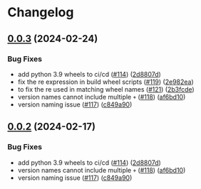 # Changelog

## [0.0.3](https://github.com/Dune-Z/flashinfer/compare/v0.0.2...v0.0.3) (2024-02-24)


### Bug Fixes

* add python 3.9 wheels to ci/cd ([#114](https://github.com/Dune-Z/flashinfer/issues/114)) ([2d8807d](https://github.com/Dune-Z/flashinfer/commit/2d8807d1fb3359ace8a03b73c92bd0679b9d4b33))
* fix the re expression in build wheel scripts ([#119](https://github.com/Dune-Z/flashinfer/issues/119)) ([2e982ea](https://github.com/Dune-Z/flashinfer/commit/2e982ea99fc4132dbb94aae994742fdc2da81a34))
* to fix the re used in matching wheel names ([#121](https://github.com/Dune-Z/flashinfer/issues/121)) ([2b3fcde](https://github.com/Dune-Z/flashinfer/commit/2b3fcde434a4a4b44552977484c2cfcc906f429d))
* version names cannot include multiple `+` ([#118](https://github.com/Dune-Z/flashinfer/issues/118)) ([af6bd10](https://github.com/Dune-Z/flashinfer/commit/af6bd10db03fa1353699631f6b31eee52d343569))
* version naming issue ([#117](https://github.com/Dune-Z/flashinfer/issues/117)) ([c849a90](https://github.com/Dune-Z/flashinfer/commit/c849a90e6b6756a2ca87733782607796d8c7b85a))

## [0.0.2](https://github.com/flashinfer-ai/flashinfer/compare/v0.0.1...v0.0.2) (2024-02-17)


### Bug Fixes

* add python 3.9 wheels to ci/cd ([#114](https://github.com/flashinfer-ai/flashinfer/issues/114)) ([2d8807d](https://github.com/flashinfer-ai/flashinfer/commit/2d8807d1fb3359ace8a03b73c92bd0679b9d4b33))
* version names cannot include multiple `+` ([#118](https://github.com/flashinfer-ai/flashinfer/issues/118)) ([af6bd10](https://github.com/flashinfer-ai/flashinfer/commit/af6bd10db03fa1353699631f6b31eee52d343569))
* version naming issue ([#117](https://github.com/flashinfer-ai/flashinfer/issues/117)) ([c849a90](https://github.com/flashinfer-ai/flashinfer/commit/c849a90e6b6756a2ca87733782607796d8c7b85a))
